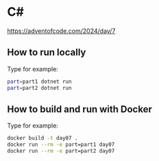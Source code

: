 # C#
https://adventofcode.com/2024/day/7

## How to run locally
Type for example:
```bash
part=part1 dotnet run
part=part2 dotnet run
```

## How to build and run with Docker
Type for example:
```bash
docker build -t day07 .
docker run --rm -e part=part1 day07
docker run --rm -e part=part2 day07
```